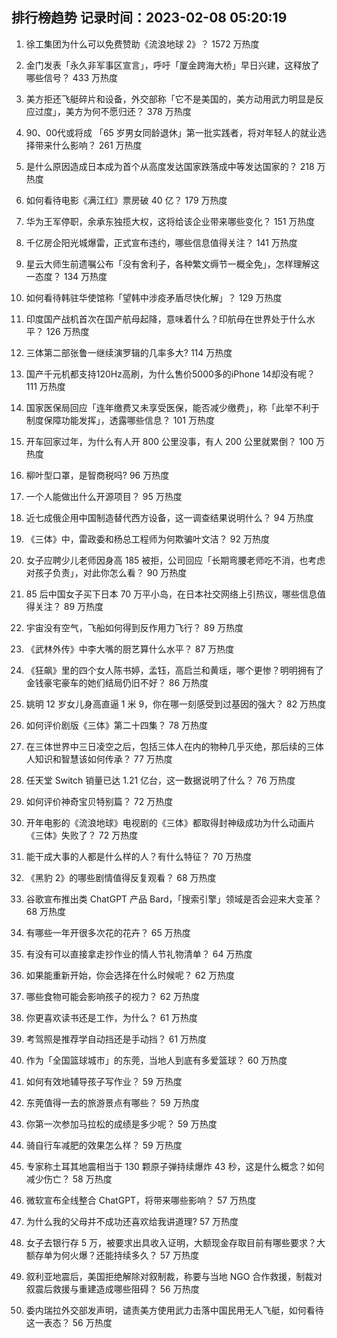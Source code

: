 
## 排行榜趋势 记录时间：2023-02-08 05:20:19
  
  1. 徐工集团为什么可以免费赞助《流浪地球 2》？ 1572 万热度
    
  2. 金门发表「永久非军事区宣言」，呼吁「厦金跨海大桥」早日兴建，这释放了哪些信号？ 433 万热度
    
  3. 美方拒还飞艇碎片和设备，外交部称「它不是美国的，美方动用武力明显是反应过度」，美方为何不愿归还？ 378 万热度
    
  4. 90、00代或将成 「65 岁男女同龄退休」第一批实践者，将对年轻人的就业选择带来什么影响？ 261 万热度
    
  5. 是什么原因造成日本成为首个从高度发达国家跌落成中等发达国家的？ 218 万热度
    
  6. 如何看待电影《满江红》票房破 40 亿？ 179 万热度
    
  7. 华为王军停职，余承东独揽大权，这将给该企业带来哪些变化？ 151 万热度
    
  8. 千亿房企阳光城爆雷，正式宣布违约，哪些信息值得关注？ 141 万热度
    
  9. 星云大师生前遗嘱公布「没有舍利子，各种繁文缛节一概全免」，怎样理解这一态度？ 134 万热度
    
  10. 如何看待韩驻华使馆称「望韩中涉疫矛盾尽快化解」？ 129 万热度
    
  11. 印度国产战机首次在国产航母起降，意味着什么？印航母在世界处于什么水平？ 126 万热度
    
  12. 三体第二部张鲁一继续演罗辑的几率多大? 114 万热度
    
  13. 国产千元机都支持120Hz高刷，为什么售价5000多的iPhone 14却没有呢？ 111 万热度
    
  14. 国家医保局回应「连年缴费又未享受医保，能否减少缴费」，称「此举不利于制度保障功能发挥」，透露哪些信息？ 101 万热度
    
  15. 开车回家过年，为什么有人开 800 公里没事，有人 200 公里就累倒？ 100 万热度
    
  16. 柳叶型口罩，是智商税吗? 96 万热度
    
  17. 一个人能做出什么开源项目？ 95 万热度
    
  18. 近七成俄企用中国制造替代西方设备，这一调查结果说明什么？ 94 万热度
    
  19. 《三体》中，雷政委和杨总工程师为何欺骗叶文洁？ 92 万热度
    
  20. 女子应聘少儿老师因身高 185 被拒，公司回应「长期弯腰老师吃不消，也考虑对孩子负责」，对此你怎么看？ 90 万热度
    
  21. 85 后中国女子买下日本 70 万平小岛，在日本社交网络上引热议，哪些信息值得关注？ 89 万热度
    
  22. 宇宙没有空气，飞船如何得到反作用力飞行？ 89 万热度
    
  23. 《武林外传》中李大嘴的厨艺算什么水平？ 87 万热度
    
  24. 《狂飙》里的四个女人陈书婷，孟钰，高启兰和黄瑶，哪个更惨？明明拥有了金钱豪宅豪车的她们结局仍旧不好？ 86 万热度
    
  25. 姚明 12 岁女儿身高直逼 1 米 9，你在哪一刻感受到过基因的强大？ 82 万热度
    
  26. 如何评价剧版《三体》第二十四集？ 78 万热度
    
  27. 在三体世界中三日凌空之后，包括三体人在内的物种几乎灭绝，那后续的三体人知识和智慧该如何传承？ 77 万热度
    
  28. 任天堂 Switch 销量已达 1.21 亿台，这一数据说明了什么？ 76 万热度
    
  29. 如何评价神奇宝贝特别篇？ 72 万热度
    
  30. 开年电影的《流浪地球》电视剧的《三体》都取得封神级成功为什么动画片《三体》失败了？ 72 万热度
    
  31. 能干成大事的人都是什么样的人？有什么特征？ 70 万热度
    
  32. 《黑豹 2》的哪些剧情值得反复观看？ 68 万热度
    
  33. 谷歌宣布推出类 ChatGPT 产品 Bard，「搜索引擎」领域是否会迎来大变革？ 68 万热度
    
  34. 有哪些一年开很多次花的花卉？ 65 万热度
    
  35. 有没有可以直接拿走抄作业的情人节礼物清单？ 64 万热度
    
  36. 如果能重新开始，你会选择在什么时候呢？ 62 万热度
    
  37. 哪些食物可能会影响孩子的视力？ 62 万热度
    
  38. 你更喜欢读书还是工作，为什么？ 61 万热度
    
  39. 考驾照是推荐学自动挡还是手动挡？ 61 万热度
    
  40. 作为「全国篮球城市」的东莞，当地人到底有多爱篮球？ 60 万热度
    
  41. 如何有效地辅导孩子写作业？ 59 万热度
    
  42. 东莞值得一去的旅游景点有哪些？ 59 万热度
    
  43. 你第一次参加马拉松的成绩是多少呢？ 59 万热度
    
  44. 骑自行车减肥的效果怎么样？ 59 万热度
    
  45. 专家称土耳其地震相当于 130 颗原子弹持续爆炸 43 秒，这是什么概念？如何减少伤亡？ 58 万热度
    
  46. 微软宣布全线整合 ChatGPT，将带来哪些影响？ 57 万热度
    
  47. 为什么我的父母并不成功还喜欢给我讲道理? 57 万热度
    
  48. 女子去银行存 5 万，被要求出具收入证明，大额现金存取目前有哪些要求？大额存单为何火爆？还能持续多久？ 57 万热度
    
  49. 叙利亚地震后，美国拒绝解除对叙制裁，称要与当地 NGO 合作救援，制裁对叙震后救援与重建造成哪些阻碍？ 56 万热度
    
  50. 委内瑞拉外交部发声明，谴责美方使用武力击落中国民用无人飞艇，如何看待这一表态？ 56 万热度
    